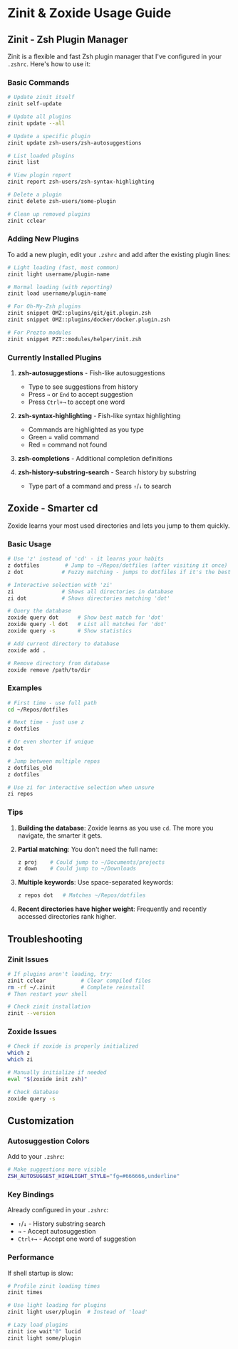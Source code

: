 # Zinit & Zoxide Usage Guide

## Zinit - Zsh Plugin Manager

Zinit is a flexible and fast Zsh plugin manager that I've configured in your `.zshrc`. Here's how to use it:

### Basic Commands

```bash
# Update zinit itself
zinit self-update

# Update all plugins
zinit update --all

# Update a specific plugin
zinit update zsh-users/zsh-autosuggestions

# List loaded plugins
zinit list

# View plugin report
zinit report zsh-users/zsh-syntax-highlighting

# Delete a plugin
zinit delete zsh-users/some-plugin

# Clean up removed plugins
zinit cclear
```

### Adding New Plugins

To add a new plugin, edit your `.zshrc` and add after the existing plugin lines:

```bash
# Light loading (fast, most common)
zinit light username/plugin-name

# Normal loading (with reporting)
zinit load username/plugin-name

# For Oh-My-Zsh plugins
zinit snippet OMZ::plugins/git/git.plugin.zsh
zinit snippet OMZ::plugins/docker/docker.plugin.zsh

# For Prezto modules
zinit snippet PZT::modules/helper/init.zsh
```

### Currently Installed Plugins

1. **zsh-autosuggestions** - Fish-like autosuggestions
   - Type to see suggestions from history
   - Press `→` or `End` to accept suggestion
   - Press `Ctrl+→` to accept one word

2. **zsh-syntax-highlighting** - Fish-like syntax highlighting
   - Commands are highlighted as you type
   - Green = valid command
   - Red = command not found

3. **zsh-completions** - Additional completion definitions
   
4. **zsh-history-substring-search** - Search history by substring
   - Type part of a command and press `↑`/`↓` to search

## Zoxide - Smarter cd

Zoxide learns your most used directories and lets you jump to them quickly.

### Basic Usage

```bash
# Use 'z' instead of 'cd' - it learns your habits
z dotfiles        # Jump to ~/Repos/dotfiles (after visiting it once)
z dot            # Fuzzy matching - jumps to dotfiles if it's the best match

# Interactive selection with 'zi'
zi               # Shows all directories in database
zi dot           # Shows directories matching 'dot'

# Query the database
zoxide query dot      # Show best match for 'dot'
zoxide query -l dot   # List all matches for 'dot'
zoxide query -s       # Show statistics

# Add current directory to database
zoxide add .

# Remove directory from database
zoxide remove /path/to/dir
```

### Examples

```bash
# First time - use full path
cd ~/Repos/dotfiles

# Next time - just use z
z dotfiles

# Or even shorter if unique
z dot

# Jump between multiple repos
z dotfiles_old
z dotfiles

# Use zi for interactive selection when unsure
zi repos
```

### Tips

1. **Building the database**: Zoxide learns as you use `cd`. The more you navigate, the smarter it gets.

2. **Partial matching**: You don't need the full name:
   ```bash
   z proj    # Could jump to ~/Documents/projects
   z down    # Could jump to ~/Downloads
   ```

3. **Multiple keywords**: Use space-separated keywords:
   ```bash
   z repos dot   # Matches ~/Repos/dotfiles
   ```

4. **Recent directories have higher weight**: Frequently and recently accessed directories rank higher.

## Troubleshooting

### Zinit Issues

```bash
# If plugins aren't loading, try:
zinit cclear           # Clear compiled files
rm -rf ~/.zinit        # Complete reinstall
# Then restart your shell

# Check zinit installation
zinit --version
```

### Zoxide Issues

```bash
# Check if zoxide is properly initialized
which z
which zi

# Manually initialize if needed
eval "$(zoxide init zsh)"

# Check database
zoxide query -s
```

## Customization

### Autosuggestion Colors

Add to your `.zshrc`:

```bash
# Make suggestions more visible
ZSH_AUTOSUGGEST_HIGHLIGHT_STYLE="fg=#666666,underline"
```

### Key Bindings

Already configured in your `.zshrc`:
- `↑`/`↓` - History substring search
- `→` - Accept autosuggestion
- `Ctrl+→` - Accept one word of suggestion

### Performance

If shell startup is slow:

```bash
# Profile zinit loading times
zinit times

# Use light loading for plugins
zinit light user/plugin  # Instead of 'load'

# Lazy load plugins
zinit ice wait"0" lucid
zinit light some/plugin
```